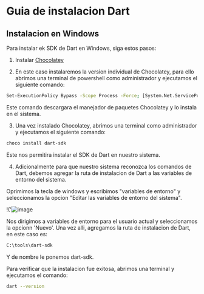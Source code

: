 # Guia de instalacion Dart

## Instalacion en Windows

Para instalar ek SDK de Dart en Windows, siga estos pasos:

1. Instalar [Chocolatey](https://chocolatey.org/install)

2. En este caso instalaremos la version individual de Chocolatey, para ello abrimos una terminal de powershell como administrador y ejecutamos el siguiente comando:

```bash
Set-ExecutionPolicy Bypass -Scope Process -Force; [System.Net.ServicePointManager]::SecurityProtocol = [System.Net.ServicePointManager]::SecurityProtocol -bor 3072; iex ((New-Object System.Net.WebClient).DownloadString('https://community.chocolatey.org/install.ps1'))
```
Este comando descargara el manejador de paquetes Chocolatey y lo instala en el sistema.

3. Una vez instalado Chocolatey, abrimos una terminal como administrador y ejecutamos el siguiente comando:

```bash
choco install dart-sdk
```

Este nos permitira instalar el SDK de Dart en nuestro sistema.

4. Adicionalmente para que nuestro sistema reconozca los comandos de Dart, debemos agregar la ruta de instalacion de Dart a las variables de entorno del sistema.

Oprimimos la tecla de windows y escribimos "variables de entorno" y seleccionamos la opcion "Editar las variables de entorno del sistema".

!('![image](https://github.com/pukinidev/Flutter/assets/98991254/6332ddbc-162e-45e5-a964-89df4cdba333')

Nos dirigimos a variables de entorno para el usuario actual y seleccionamos la opcionn 'Nuevo'.
Una vez alli, agregamos la ruta de instalacion de Dart, en este caso es:

```bash
C:\tools\dart-sdk
```
Y de nombre le ponemos dart-sdk.

Para verificar que la instalacion fue exitosa, abrimos una terminal y ejecutamos el comando:

```bash
dart --version
```




